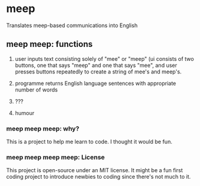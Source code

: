 # meep
Translates meep-based communications into English

## meep meep: functions
1) user inputs text consisting solely of "mee" or "meep" (ui consists of two buttons, one that says "meep" and one that says "mee", and user presses buttons repeatedly to create a string of mee's and meep's. 

2) programme returns English language sentences with appropriate number of words

3) ???

4) humour

### meep meep meep: why?

This is a project to help me learn to code. I thought it would be fun.

### meep meep meep meep: License

This project is open-source under an MIT license. It might be a fun first coding project to introduce newbies to coding since there's not much to it.
